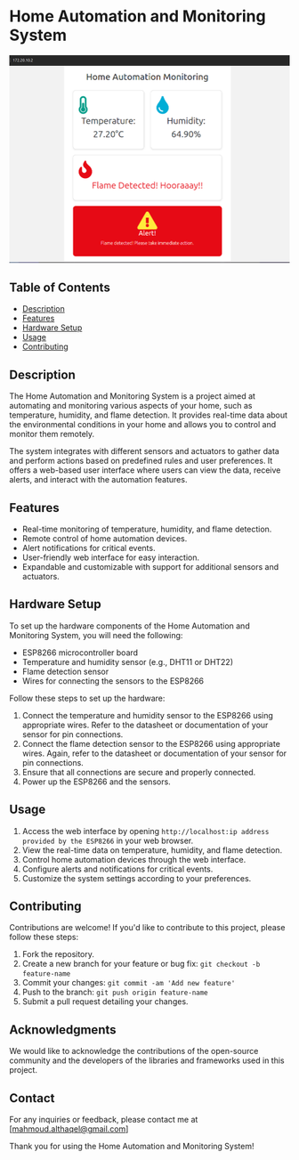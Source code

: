 # Home Automation and Monitoring System

![Project Image](web2.png)

## Table of Contents
- [Description](#description)
- [Features](#features)
- [Hardware Setup](#hardware-setup)
- [Usage](#usage)
- [Contributing](#contributing)


## Description
The Home Automation and Monitoring System is a project aimed at automating and monitoring various aspects of your home, such as temperature, humidity, and flame detection. It provides real-time data about the environmental conditions in your home and allows you to control and monitor them remotely.

The system integrates with different sensors and actuators to gather data and perform actions based on predefined rules and user preferences. It offers a web-based user interface where users can view the data, receive alerts, and interact with the automation features.

## Features
- Real-time monitoring of temperature, humidity, and flame detection.
- Remote control of home automation devices.
- Alert notifications for critical events.
- User-friendly web interface for easy interaction.
- Expandable and customizable with support for additional sensors and actuators.


## Hardware Setup
To set up the hardware components of the Home Automation and Monitoring System, you will need the following:

- ESP8266 microcontroller board
- Temperature and humidity sensor (e.g., DHT11 or DHT22)
- Flame detection sensor
- Wires for connecting the sensors to the ESP8266

Follow these steps to set up the hardware:

1. Connect the temperature and humidity sensor to the ESP8266 using appropriate wires. Refer to the datasheet or documentation of your sensor for pin connections.
2. Connect the flame detection sensor to the ESP8266 using appropriate wires. Again, refer to the datasheet or documentation of your sensor for pin connections.
3. Ensure that all connections are secure and properly connected.
4. Power up the ESP8266 and the sensors.

## Usage
1. Access the web interface by opening `http://localhost:ip address provided by the ESP8266` in your web browser.
2. View the real-time data on temperature, humidity, and flame detection.
3. Control home automation devices through the web interface.
4. Configure alerts and notifications for critical events.
5. Customize the system settings according to your preferences.

## Contributing
Contributions are welcome! If you'd like to contribute to this project, please follow these steps:
1. Fork the repository.
2. Create a new branch for your feature or bug fix: `git checkout -b feature-name`
3. Commit your changes: `git commit -am 'Add new feature'`
4. Push to the branch: `git push origin feature-name`
5. Submit a pull request detailing your changes.


## Acknowledgments
We would like to acknowledge the contributions of the open-source community and the developers of the libraries and frameworks used in this project.

## Contact
For any inquiries or feedback, please contact me at [mahmoud.althaqel@gmail.com]

Thank you for using the Home Automation and Monitoring System!